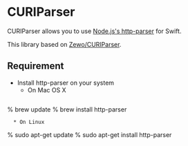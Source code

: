 # CURIParser

CURIParser allows you to use [Node.js's http-parser](https://github.com/nodejs/http-parser) for Swift.

This library based on [Zewo/CURIParser](https://github.com/Zewo/CURIParser).

## Requirement

* Install http-parser on your system
  * On Mac OS X
  ```
% brew update
% brew install http-parser
```
  * On Linux
  ```
% sudo apt-get update
% sudo apt-get install http-parser
```
